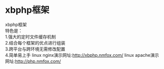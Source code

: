 # xbphp框架
xbphp框架<br>
特色是：<br>
  1.强大的定时文件缓存机制<br>
  2.结合每个框架的优点进行组装<br>
  3.跨平台与跨环境无需修改配置<br>
  4.简单易上手
linux nginx演示网址:http://xbphp.nmfox.com/
linux apache演示网址:http://php.nmfox.com/

